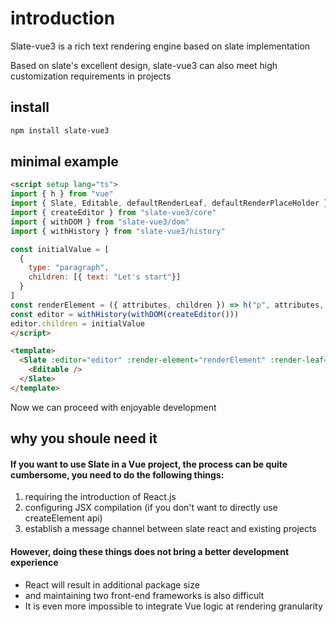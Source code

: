 # introduction

Slate-vue3 is a rich text rendering engine based on slate implementation

Based on slate's excellent design, slate-vue3 can also meet high customization requirements in projects

## install

```bash
npm install slate-vue3
```

## minimal example

```html
<script setup lang="ts">
import { h } from "vue"
import { Slate, Editable, defaultRenderLeaf, defaultRenderPlaceHolder } from "slate-vue3"
import { createEditor } from "slate-vue3/core"
import { withDOM } from "slate-vue3/dom"
import { withHistory } from "slate-vue3/history"

const initialValue = [
  {
    type: "paragraph",
    children: [{ text: "Let's start"}]
  }
]
const renderElement = ({ attributes, children }) => h("p", attributes, children)
const editor = withHistory(withDOM(createEditor()))
editor.children = initialValue
</script>

<template>
  <Slate :editor="editor" :render-element="renderElement" :render-leaf="defaultRenderLeaf" :render-placeholder="defaultRenderPlaceHolder">
    <Editable />
  </Slate>
</template>
```

Now we can proceed with enjoyable development

## why you shoule need it

#### If you want to use Slate in a Vue project, the process can be quite cumbersome, you need to do the following things:

1. requiring the introduction of React.js
2. configuring JSX compilation (if you don't want to directly use createElement api)
3. establish a message channel between slate react and existing projects

#### However, doing these things does not bring a better development experience

- React will result in additional package size
- and maintaining two front-end frameworks is also difficult
- It is even more impossible to integrate Vue logic at rendering granularity
